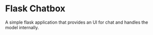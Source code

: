 # Flask Chatbox

A simple flask application that provides an UI for chat and handles the model internally.
